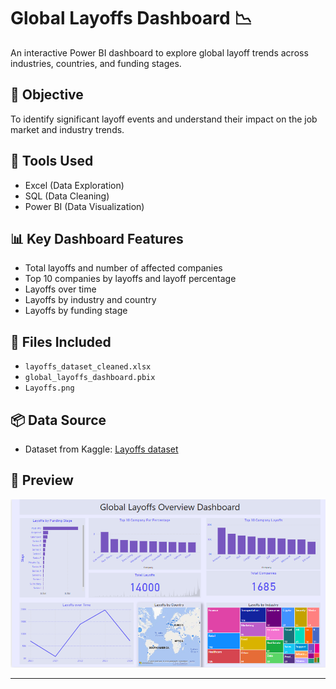 # Global Layoffs Dashboard 📉

An interactive Power BI dashboard to explore global layoff trends across industries, countries, and funding stages.

## 🧠 Objective
To identify significant layoff events and understand their impact on the job market and industry trends.

## 🧰 Tools Used
- Excel (Data Exploration)
- SQL (Data Cleaning)
- Power BI (Data Visualization)

## 📊 Key Dashboard Features
- Total layoffs and number of affected companies
- Top 10 companies by layoffs and layoff percentage
- Layoffs over time
- Layoffs by industry and country
- Layoffs by funding stage

## 📁 Files Included
- `layoffs_dataset_cleaned.xlsx`
- `global_layoffs_dashboard.pbix`
- `Layoffs.png`

## 📦 Data Source
- Dataset from Kaggle: [Layoffs dataset](https://www.kaggle.com/datasets/theakhilb/layoffs-data-2022)

## 📸 Preview

![Dashboard Screenshot](pictures/Layoffs.png)

---

